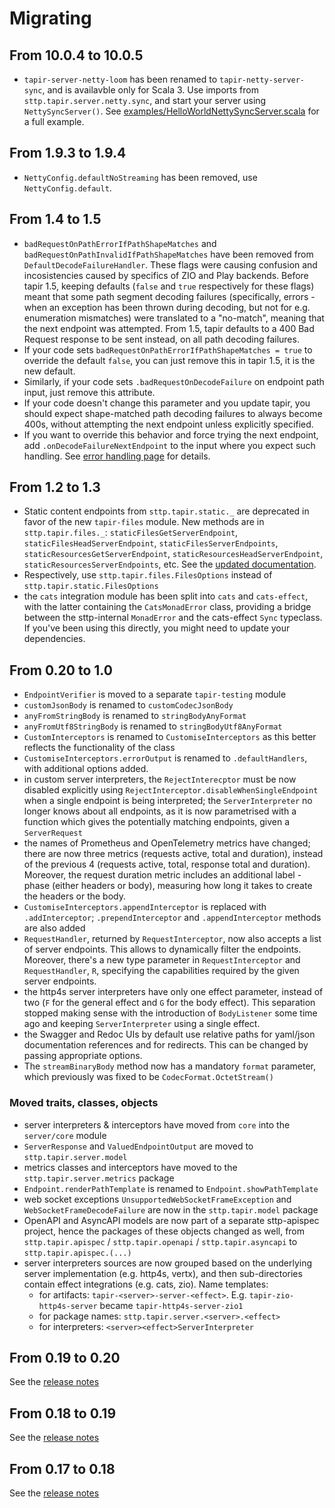 # Migrating

## From 10.0.4 to 10.0.5

- `tapir-server-netty-loom` has been renamed to `tapir-netty-server-sync`, and is availavble only for Scala 3. Use imports from `sttp.tapir.server.netty.sync`, and start your server using `NettySyncServer()`. See [examples/HelloWorldNettySyncServer.scala](https://github.com/softwaremill/tapir/blob/master/examples/src/main/scala/sttp/tapir/examples/HelloWorldNettySyncServer.scala) for a full example.

## From 1.9.3 to 1.9.4

- `NettyConfig.defaultNoStreaming` has been removed, use `NettyConfig.default`.

## From 1.4 to 1.5

- `badRequestOnPathErrorIfPathShapeMatches` and `badRequestOnPathInvalidIfPathShapeMatches` have been removed from `DefaultDecodeFailureHandler`. These flags were causing confusion and incosistencies caused by specifics of ZIO and Play backends. Before tapir 1.5, keeping defaults (`false` and `true` respectively for these flags) meant that some path segment decoding failures (specifically, errors - when an exception has been thrown during decoding, but not for e.g. enumeration mismatches) were translated to a "no-match", meaning that the next endpoint was attempted. From 1.5, tapir defaults to a 400 Bad Request response to be sent instead, on all path decoding failures.
- If your code sets `badRequestOnPathErrorIfPathShapeMatches = true` to override the default `false`, you can just remove this in tapir 1.5, it is the new default.
- Similarly, if your code sets `.badRequestOnDecodeFailure` on endpoint path input, just remove this attribute.
- If your code doesn't change this parameter and you update tapir, you should expect shape-matched path decoding failures to always become 400s, without attempting the next endpoint unless explicitly specified.
- If you want to override this behavior and force trying the next endpoint, add `.onDecodeFailureNextEndpoint` to the input where you expect such handling. See [error handling page](server/errors.md) for details.

## From 1.2 to 1.3

- Static content endpoints from `sttp.tapir.static._` are deprecated in favor of the new `tapir-files` module. New methods are in `sttp.tapir.files._`: `staticFilesGetServerEndpoint`, `staticFilesHeadServerEndpoint`, `staticFilesServerEndpoints`, `staticResourcesGetServerEndpoint`, `staticResourcesHeadServerEndpoint`, `staticResourcesServerEndpoints`, etc. See the [updated documentation](endpoint/static.md).
- Respectively, use `sttp.tapir.files.FilesOptions` instead of `sttp.tapir.static.FilesOptions`
- the `cats` integration module has been split into `cats` and `cats-effect`, with the latter containing the `CatsMonadError` class, providing a bridge between the sttp-internal `MonadError` and the cats-effect `Sync` typeclass. If you've been using this directly, you might need to update your dependencies.

## From 0.20 to 1.0

- `EndpointVerifier` is moved to a separate `tapir-testing` module
- `customJsonBody` is renamed to `customCodecJsonBody`
- `anyFromStringBody` is renamed to `stringBodyAnyFormat`
- `anyFromUtf8StringBody` is renamed to `stringBodyUtf8AnyFormat`
- `CustomInterceptors` is renamed to `CustomiseInterceptors` as this better reflects the functionality of the class
- `CustomiseInterceptors.errorOutput` is renamed to `.defaultHandlers`, with additional options added.
- in custom server interpreters, the `RejectInterecptor` must be now disabled explicitly using `RejectInterceptor.disableWhenSingleEndpoint` when a single endpoint is being interpreted; the `ServerInterpreter` no longer knows about all endpoints, as it is now parametrised with a function which gives the potentially matching endpoints, given a `ServerRequest`
- the names of Prometheus and OpenTelemetry metrics have changed; there are now three metrics (requests active, total and duration), instead of the previous 4 (requests active, total, response total and duration). Moreover, the request duration metric includes an additional label - phase (either headers or body), measuring how long it takes to create the headers or the body.
- `CustomiseInterceptors.appendInterceptor` is replaced with `.addInterceptor`; `.prependInterceptor` and `.appendInterceptor` methods are also added
- `RequestHandler`, returned by `RequestInterceptor`, now also accepts a list of server endpoints. This allows to dynamically filter the endpoints. Moreover, there's a new type parameter in `RequestInterceptor` and `RequestHandler`, `R`, specifying the capabilities required by the given server endpoints.
- the http4s server interpreters have only one effect parameter, instead of two (`F` for the general effect and `G` for the body effect). This separation stopped making sense with the introduction of `BodyListener` some time ago and keeping `ServerInterpreter` using a single effect.
- the Swagger and Redoc UIs by default use relative paths for yaml/json documentation references and for redirects. This can be changed by passing appropriate options.
- The `streamBinaryBody` method now has a mandatory `format` parameter, which previously was fixed to be `CodecFormat.OctetStream()`

### Moved traits, classes, objects

- server interpreters & interceptors have moved from `core` into the `server/core` module
- `ServerResponse` and `ValuedEndpointOutput` are moved to `sttp.tapir.server.model`
- metrics classes and interceptors have moved to the `sttp.tapir.server.metrics` package
- `Endpoint.renderPathTemplate` is renamed to `Endpoint.showPathTemplate`
- web socket exceptions `UnsupportedWebSocketFrameException` and `WebSocketFrameDecodeFailure` are now in the `sttp.tapir.model` package
- OpenAPI and AsyncAPI models are now part of a separate sttp-apispec project, hence the packages of these objects changed as well, from `sttp.tapir.apispec` / `sttp.tapir.openapi` / `sttp.tapir.asyncapi` to `sttp.tapir.apispec.(...)`
- server interpreters sources are now grouped based on the underlying server implementation (e.g. http4s, vertx), and then sub-directories contain effect integrations (e.g. cats, zio). Name templates:
  - for artifacts: `tapir-<server>-server-<effect>`. E.g. `tapir-zio-http4s-server` became `tapir-http4s-server-zio1`
  - for package names: `sttp.tapir.server.<server>.<effect>`
  - for interpreters: `<server><effect>ServerInterpreter`

## From 0.19 to 0.20

See the [release notes](https://github.com/softwaremill/tapir/releases/tag/v0.20.0)

## From 0.18 to 0.19

See the [release notes](https://github.com/softwaremill/tapir/releases/tag/v0.19.0)

## From 0.17 to 0.18

See the [release notes](https://github.com/softwaremill/tapir/releases/tag/v0.18.0)
